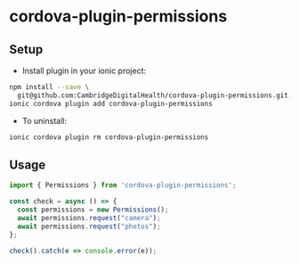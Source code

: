 # cordova-plugin-permissions

## Setup
 - Install plugin in your ionic project:
```bash
npm install --save \
  git@github.com:CambridgeDigitalHealth/cordova-plugin-permissions.git; \
ionic cordova plugin add cordova-plugin-permissions
```
 - To uninstall:
```bash
ionic cordova plugin rm cordova-plugin-permissions
```

## Usage
```javascript
import { Permissions } from 'cordova-plugin-permissions';

const check = async () => {
  const permissions = new Permissions();
  await permissions.request("camera");
  await permissions.request("photos");
};

check().catch(e => console.error(e));
```
